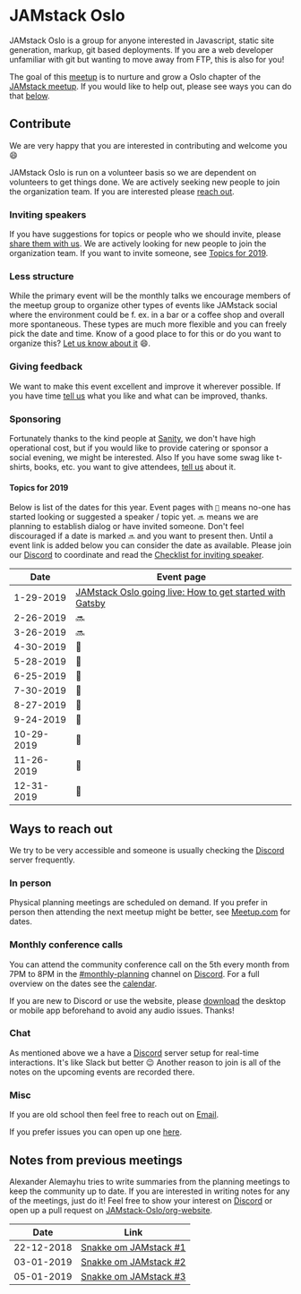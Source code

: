 # JAMstack Oslo

JAMstack Oslo is a group for anyone interested in Javascript, static site
generation, markup, git based deployments. If you are a web developer
unfamiliar with git but wanting to move away from FTP, this is also for you!

The goal of this [meetup][2] is to nurture and grow a Oslo chapter of the
[JAMstack meetup][3]. If you would like to help out, please see ways you can do
that [below](#contribute).

## Contribute

We are very happy that you are interested in contributing and welcome you :smile:

JAMstack Oslo is run on a volunteer basis so we are dependent on volunteers to
get things done. We are actively seeking new people to join the organization
team. If you are interested please [reach out](#ways-to-reach-out).

### Inviting speakers

If you have suggestions for topics or people who we should invite, please [share them with us](#ways-to-reach-out). 
We are actively looking for new people to join the organization team. If you
want to invite someone, see [Topics for 2019](#topics-for-2019).

### Less structure

While the primary event will be the monthly talks we encourage members of the
meetup group to organize other types of events like JAMstack social where the
environment could be f. ex. in a bar or a coffee shop and overall more
spontaneous.  These types are much more flexible and you can freely pick the
date and time. Know of a good place to for this or do you want to organize
this?  [Let us know about it][0] :smile:.


### Giving feedback

We want to make this event excellent and improve it wherever possible. If you
have time [tell us](#ways-to-reach-out) what you like and what can be improved,
thanks.

### Sponsoring

Fortunately thanks to the kind people at [Sanity][4], we don't have high
operational cost, but if you would like to provide catering or sponsor a social
evening, we might be interested. Also If you have some swag like t-shirts,
books, etc. you want to give attendees, [tell us](#ways-to-reach-out) about it.

#### Topics for 2019

Below is list of the dates for this year. Event pages with `👀` means no-one has
started looking or suggested a speaker / topic yet. `🔜` means we are planning
to establish dialog or have invited someone. Don't feel discouraged if a date
is marked `🔜` and you want to present then. Until a event link is added below
you can consider the date as available. Please join our [Discord][0] to
coordinate and read the [Checklist for inviting speaker][7].

| Date       | Event page                                                            |
| ---------- | --------------------------------------------------------------------- |
| 1-29-2019  | [JAMstack Oslo going live: How to get started with Gatsby][1-29-2019] |
| 2-26-2019  | 🔜                                                                    |
| 3-26-2019  | 🔜                                                                    |
| 4-30-2019  | 👀                                                                    |
| 5-28-2019  | 👀                                                                    |
| 6-25-2019  | 👀                                                                    |
| 7-30-2019  | 👀                                                                    |
| 8-27-2019  | 👀                                                                    |
| 9-24-2019  | 👀                                                                    |
| 10-29-2019 | 👀                                                                    |
| 11-26-2019 | 👀                                                                    |
| 12-31-2019 | 👀                                                                    |

## Ways to reach out

We try to be very accessible and someone is usually checking the [Discord][0]
server frequently.

### In person

Physical planning meetings are scheduled on demand. If you prefer in person
then attending the next meetup might be better, see [Meetup.com][2] for dates.

### Monthly conference calls

You can attend the community conference call on the 5th every month from 7PM to
8PM in the [#monthly-planning][0] channel on [Discord][0]. For a full overview
on the dates see the [calendar][1].

If you are new to Discord or use the website, please [download][5] the desktop
or mobile app beforehand to avoid any audio issues. Thanks!

### Chat

As mentioned above we a have a [Discord][0] server setup for real-time
interactions. It's like Slack but better :wink: Another reason to join is all
of the notes on the upcoming events are recorded there.

### Misc

If you are old school then feel free to reach out on [Email](mailto:alexander@alemayhu.com?subject=JAMstack-Oslo).

If you prefer issues you can open up one [here](https://github.com/JAMstack-Oslo/org-website/issues).

## Notes from previous meetings

Alexander Alemayhu tries to write summaries from the planning meetings to keep
the community up to date. If you are interested in writing notes for any of the
meetings, just do it! Feel free to show your interest on [Discord][0] or open up
a pull request on [JAMstack-Oslo/org-website][6].

| Date       | Link                                                             |
| ---------- | ---------------------------------------------------------------- |
| 22-12-2018 | [Snakke om JAMstack #1](meetings/meeting-planning-22-12-2018.md) |
| 03-01-2019 | [Snakke om JAMstack #2](meetings/meeting-planning-03-01-2019.md) |
| 05-01-2019 | [Snakke om JAMstack #3](meetings/meeting-planning-05-01-2019.md) |

[0]: https://discord.gg/rE3pcSw
[1]: https://calendar.google.com/calendar?cid=YWxlbWF5aHUuY29tX2tzaGxxbHFsZjdmYTlnbjZjZWRqY2NsZzRjQGdyb3VwLmNhbGVuZGFyLmdvb2dsZS5jb20
[2]: https://www.meetup.com/JAMstack-Oslo/
[1-29-2019]: https://www.meetup.com/de-DE/JAMstack-Oslo/events/257379094/
[3]: https://jamstack.org
[4]: https://sanity.io
[5]: https://discordapp.com/download
[6]: https://github.com/JAMstack-Oslo/org-website
[7]: organization/checklist.html#checklist-for-organizing
